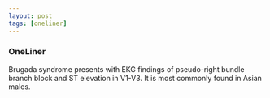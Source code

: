 ```yaml
---
layout: post
tags: [oneliner]
---
```



### OneLiner

Brugada syndrome presents with EKG findings of pseudo-right bundle branch block and ST elevation in V1-V3. It is most commonly found in Asian males.
